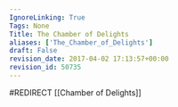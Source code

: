 ```yaml
---
IgnoreLinking: True
Tags: None
Title: The Chamber of Delights
aliases: ['The_Chamber_of_Delights']
draft: False
revision_date: 2017-04-02 17:13:57+00:00
revision_id: 50735
---
```


#REDIRECT [[Chamber of Delights]]